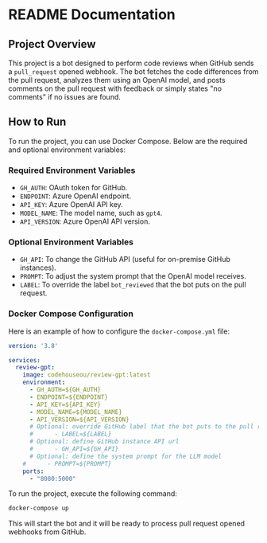 # README Documentation

## Project Overview

This project is a bot designed to perform code reviews when GitHub sends a `pull_request` opened webhook. The bot fetches the code differences from the pull request, analyzes them using an OpenAI model, and posts comments on the pull request with feedback or simply states "no comments" if no issues are found.

## How to Run

To run the project, you can use Docker Compose. Below are the required and optional environment variables:

### Required Environment Variables

- `GH_AUTH`: OAuth token for GitHub.
- `ENDPOINT`: Azure OpenAI endpoint.
- `API_KEY`: Azure OpenAI API key.
- `MODEL_NAME`: The model name, such as `gpt4`.
- `API_VERSION`: Azure OpenAI API version.

### Optional Environment Variables

- `GH_API`: To change the GitHub API (useful for on-premise GitHub instances).
- `PROMPT`: To adjust the system prompt that the OpenAI model receives.
- `LABEL`: To override the label `bot_reviewed` that the bot puts on the pull request.

### Docker Compose Configuration

Here is an example of how to configure the `docker-compose.yml` file:

```yaml
version: '3.8'

services:
  review-gpt:
    image: codehouseou/review-gpt:latest
    environment:
      - GH_AUTH=${GH_AUTH}
      - ENDPOINT=${ENDPOINT}
      - API_KEY=${API_KEY}
      - MODEL_NAME=${MODEL_NAME}
      - API_VERSION=${API_VERSION}
      # Optional: override GitHub label that the bot puts to the pull request
      #      - LABEL=${LABEL}
      # Optional: define GitHub instance API url
      #      - GH_API=${GH_API}
      # Optional: define the system prompt for the LLM model
    #      - PROMPT=${PROMPT}
    ports:
      - "8080:5000"
```

To run the project, execute the following command:

```sh
docker-compose up
```

This will start the bot and it will be ready to process pull request opened webhooks from GitHub.
